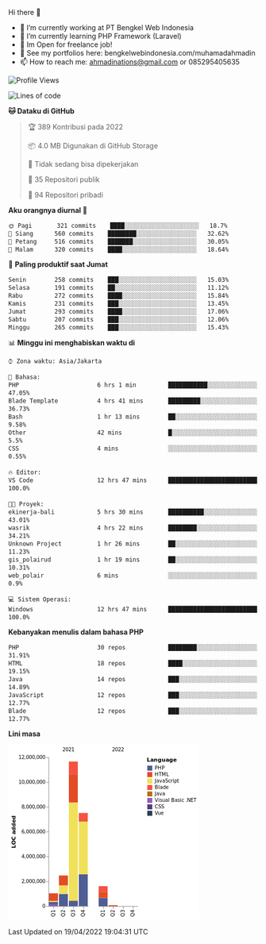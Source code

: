 Hi there 👋

- 🔭 I’m currently working at PT Bengkel Web Indonesia
- 🌱 I’m currently learning PHP Framework (Laravel)
- 📂 Im Open for freelance job!
- 🧷 See my portfolios here: bengkelwebindonesia.com/muhamadahmadin
- 📫 How to reach me: ahmadinations@gmail.com or 085295405635


<!--START_SECTION:waka-->
![Profile Views](http://img.shields.io/badge/Profil%20dilihat-2-blue)

![Lines of code](https://img.shields.io/badge/Sejak%20Hello%20World%20aku%20telah%20menulis-24%20Million%20baris%20kode-blue)

**🐱 Dataku di GitHub** 

> 🏆 389 Kontribusi pada 2022
 > 
> 📦 4.0 MB Digunakan di GitHub Storage 
 > 
> 🚫 Tidak sedang bisa dipekerjakan
 > 
> 📜 35 Repositori publik 
 > 
> 🔑 94 Repositori pribadi  
 > 
**Aku orangnya diurnal 🐤** 

```text
🌞 Pagi       321 commits    ████░░░░░░░░░░░░░░░░░░░░░   18.7% 
🌆 Siang      560 commits    ████████░░░░░░░░░░░░░░░░░   32.62% 
🌃 Petang     516 commits    ███████░░░░░░░░░░░░░░░░░░   30.05% 
🌙 Malam      320 commits    ████░░░░░░░░░░░░░░░░░░░░░   18.64%

```
📅 **Paling produktif saat Jumat** 

```text
Senin        258 commits    ███░░░░░░░░░░░░░░░░░░░░░░   15.03% 
Selasa       191 commits    ██░░░░░░░░░░░░░░░░░░░░░░░   11.12% 
Rabu         272 commits    ████░░░░░░░░░░░░░░░░░░░░░   15.84% 
Kamis        231 commits    ███░░░░░░░░░░░░░░░░░░░░░░   13.45% 
Jumat        293 commits    ████░░░░░░░░░░░░░░░░░░░░░   17.06% 
Sabtu        207 commits    ███░░░░░░░░░░░░░░░░░░░░░░   12.06% 
Minggu       265 commits    ███░░░░░░░░░░░░░░░░░░░░░░   15.43%

```


📊 **Minggu ini menghabiskan waktu di** 

```text
⌚︎ Zona waktu: Asia/Jakarta

💬 Bahasa: 
PHP                      6 hrs 1 min         ███████████░░░░░░░░░░░░░░   47.05% 
Blade Template           4 hrs 41 mins       █████████░░░░░░░░░░░░░░░░   36.73% 
Bash                     1 hr 13 mins        ██░░░░░░░░░░░░░░░░░░░░░░░   9.58% 
Other                    42 mins             █░░░░░░░░░░░░░░░░░░░░░░░░   5.5% 
CSS                      4 mins              ░░░░░░░░░░░░░░░░░░░░░░░░░   0.55%

🔥 Editor: 
VS Code                  12 hrs 47 mins      █████████████████████████   100.0%

🐱‍💻 Proyek: 
ekinerja-bali            5 hrs 30 mins       ██████████░░░░░░░░░░░░░░░   43.01% 
wasrik                   4 hrs 22 mins       ████████░░░░░░░░░░░░░░░░░   34.21% 
Unknown Project          1 hr 26 mins        ██░░░░░░░░░░░░░░░░░░░░░░░   11.23% 
gis_polairud             1 hr 19 mins        ██░░░░░░░░░░░░░░░░░░░░░░░   10.31% 
web_polair               6 mins              ░░░░░░░░░░░░░░░░░░░░░░░░░   0.9%

💻 Sistem Operasi: 
Windows                  12 hrs 47 mins      █████████████████████████   100.0%

```

**Kebanyakan menulis dalam bahasa PHP** 

```text
PHP                      30 repos            ████████░░░░░░░░░░░░░░░░░   31.91% 
HTML                     18 repos            ████░░░░░░░░░░░░░░░░░░░░░   19.15% 
Java                     14 repos            ███░░░░░░░░░░░░░░░░░░░░░░   14.89% 
JavaScript               12 repos            ███░░░░░░░░░░░░░░░░░░░░░░   12.77% 
Blade                    12 repos            ███░░░░░░░░░░░░░░░░░░░░░░   12.77%

```


**Lini masa**

![Chart not found](https://raw.githubusercontent.com/MuhamadAhmadin/MuhamadAhmadin/master/charts/bar_graph.png) 


 Last Updated on 19/04/2022 19:04:31 UTC
<!--END_SECTION:waka-->
